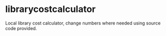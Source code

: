 # librarycostcalculator
Local library cost calculator, change numbers where needed using source code provided.
